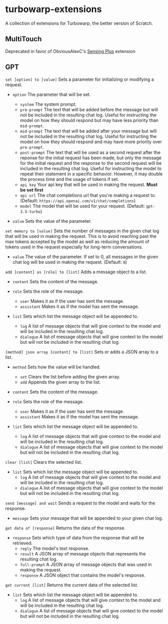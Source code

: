 # turbowarp-extensions
A collection of extensions for Turbowarp, the better version of Scratch.

## MultiTouch
Deprecated in favor of ObviousAlexC's [Sensing Plus](https://turbowarp.org/editor?extension=https://extensions.turbowarp.org/obviousAlexC/SensingPlus.js) extension

## GPT
`set [option] to [value]` Sets a parameter for initializing or modifying a request.

- `option` The parameter that will be set.
  - `system` The system prompt.
  - `pre-prompt` The text that will be added before the message but will not be included in the resulting chat log. Useful for instructing the model on how they should respond but may have less priority than `mid-prompt`.
  - `mid-prompt` The text that will be added after your message but will not be included in the resulting chat log. Useful for instructing the model on how they should respond and may have more priority over `pre-prompt`.
  - `post-prompt` The text that will be used as a second request after the reponse for the initial request has been made, but only the message for the initial request and the response to the second request will be included in the resulting chat log. Useful for instructing the model to repeat their statement in a specific behavior. However, it may double the process time and the usage of tokens if set.
  - `api key` Your api key that will be used in making the request. **Must be set first**
  - `api url` The chat completions url that you're making a request to. (Default: `https://api.openai.com/v1/chat/completions`)
  - `model` The model that will be used for your request. (Default: `gpt-3.5-turbo`)

- `value` Sets the value of the parameter.

`set memory to [value]` Sets the number of messages in the given chat log that will be used in making the request. This is to avoid reaching past the max tokens accepted by the model as well as reducing the amount of tokens used in the request especially for long-term conversations.

- `value` The value of the parameter. If set to 0, all messages in the given chat log will be used in making the request. (Default: `0`)

`add [content] as [role] to [list]` Adds a message object to a list.

- `content` Sets the content of the message.
- `role` Sets the role of the message.
  - `user` Makes it as if the user has sent the message.
  - `assistant` Makes it as if the model has sent the message.

- `list` Sets which list the message object will be appended to.
  - `log` A list of message objects that will give context to the model and will be included in the resulting chat log.
  - `dialogue` A list of message objects that will give context to the model but will not be included in the resulting chat log.
 
`[method] json array [content] to [list]` Sets or adds a JSON array to a list.

- `method` Sets how the value will be handled.
  - `set` Clears the list before adding the given array.
  - `add` Appends the given array to the list.
 
- `content` Sets the content of the message.
- `role` Sets the role of the message.
  - `user` Makes it as if the user has sent the message.
  - `assistant` Makes it as if the model has sent the message.

- `list` Sets which list the message object will be appended to.
  - `log` A list of message objects that will give context to the model and will be included in the resulting chat log.
  - `dialogue` A list of message objects that will give context to the model but will not be included in the resulting chat log.
 
`clear [list]` Clears the selected list.

- `list` Sets which list the message object will be appended to.
  - `log` A list of message objects that will give context to the model and will be included in the resulting chat log.
  - `dialogue` A list of message objects that will give context to the model but will not be included in the resulting chat log.
 
`send [message] and wait` Sends a request to the model and waits for the response.

- `message` Sets your message that will be appended to your given chat log.

`get data of [response]` Returns the data of the response.

- `response` Sets which type of data from the response that will be retrieved.
  - `reply` The model's text response.
  - `result` A JSON array of message objects that represents the resulting chat log.
  - `full-prompt` A JSON array of message objects that was used in making the request.
  - `response` A JSON object that contains the model's response.
 
`get current [list]` Returns the current data of the selected list.

- `list` Sets which list the message object will be appended to.
  - `log` A list of message objects that will give context to the model and will be included in the resulting chat log.
  - `dialogue` A list of message objects that will give context to the model but will not be included in the resulting chat log.
